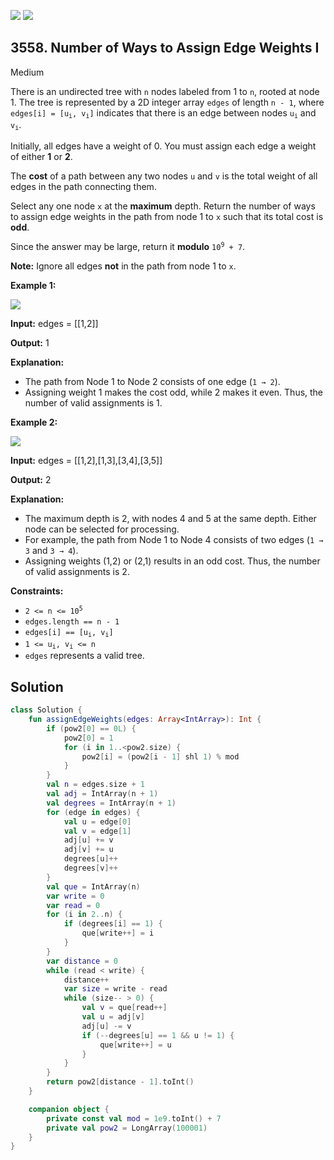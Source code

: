 [![](https://img.shields.io/github/stars/javadev/LeetCode-in-Kotlin?label=Stars&style=flat-square)](https://github.com/javadev/LeetCode-in-Kotlin)
[![](https://img.shields.io/github/forks/javadev/LeetCode-in-Kotlin?label=Fork%20me%20on%20GitHub%20&style=flat-square)](https://github.com/javadev/LeetCode-in-Kotlin/fork)

## 3558\. Number of Ways to Assign Edge Weights I

Medium

There is an undirected tree with `n` nodes labeled from 1 to `n`, rooted at node 1. The tree is represented by a 2D integer array `edges` of length `n - 1`, where <code>edges[i] = [u<sub>i</sub>, v<sub>i</sub>]</code> indicates that there is an edge between nodes <code>u<sub>i</sub></code> and <code>v<sub>i</sub></code>.

Initially, all edges have a weight of 0. You must assign each edge a weight of either **1** or **2**.

The **cost** of a path between any two nodes `u` and `v` is the total weight of all edges in the path connecting them.

Select any one node `x` at the **maximum** depth. Return the number of ways to assign edge weights in the path from node 1 to `x` such that its total cost is **odd**.

Since the answer may be large, return it **modulo** <code>10<sup>9</sup> + 7</code>.

**Note:** Ignore all edges **not** in the path from node 1 to `x`.

**Example 1:**

![](https://assets.leetcode.com/uploads/2025/03/23/screenshot-2025-03-24-at-060006.png)

**Input:** edges = \[\[1,2]]

**Output:** 1

**Explanation:**

*   The path from Node 1 to Node 2 consists of one edge (`1 → 2`).
*   Assigning weight 1 makes the cost odd, while 2 makes it even. Thus, the number of valid assignments is 1.

**Example 2:**

![](https://assets.leetcode.com/uploads/2025/03/23/screenshot-2025-03-24-at-055820.png)

**Input:** edges = \[\[1,2],[1,3],[3,4],[3,5]]

**Output:** 2

**Explanation:**

*   The maximum depth is 2, with nodes 4 and 5 at the same depth. Either node can be selected for processing.
*   For example, the path from Node 1 to Node 4 consists of two edges (`1 → 3` and `3 → 4`).
*   Assigning weights (1,2) or (2,1) results in an odd cost. Thus, the number of valid assignments is 2.

**Constraints:**

*   <code>2 <= n <= 10<sup>5</sup></code>
*   `edges.length == n - 1`
*   <code>edges[i] == [u<sub>i</sub>, v<sub>i</sub>]</code>
*   <code>1 <= u<sub>i</sub>, v<sub>i</sub> <= n</code>
*   `edges` represents a valid tree.

## Solution

```kotlin
class Solution {
    fun assignEdgeWeights(edges: Array<IntArray>): Int {
        if (pow2[0] == 0L) {
            pow2[0] = 1
            for (i in 1..<pow2.size) {
                pow2[i] = (pow2[i - 1] shl 1) % mod
            }
        }
        val n = edges.size + 1
        val adj = IntArray(n + 1)
        val degrees = IntArray(n + 1)
        for (edge in edges) {
            val u = edge[0]
            val v = edge[1]
            adj[u] += v
            adj[v] += u
            degrees[u]++
            degrees[v]++
        }
        val que = IntArray(n)
        var write = 0
        var read = 0
        for (i in 2..n) {
            if (degrees[i] == 1) {
                que[write++] = i
            }
        }
        var distance = 0
        while (read < write) {
            distance++
            var size = write - read
            while (size-- > 0) {
                val v = que[read++]
                val u = adj[v]
                adj[u] -= v
                if (--degrees[u] == 1 && u != 1) {
                    que[write++] = u
                }
            }
        }
        return pow2[distance - 1].toInt()
    }

    companion object {
        private const val mod = 1e9.toInt() + 7
        private val pow2 = LongArray(100001)
    }
}
```